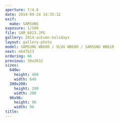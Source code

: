 ```yaml
---
aperture: f/4.6
date: 2014-09-24 14:35:12
exif:
  make: SAMSUNG
exposure: 1/500
file: SAM_6823.JPG
gallery: 2014-autumn-holidays
layout: gallery-photo
model: SAMSUNG WB600 / VLUU WB600 / SAMSUNG WB610
next: eb47b23
ordering: 66
previous: 30a3632
sizes:
  640w:
    height: 480
    width: 640
  200x200:
    height: 200
    width: 200
  96x96:
    height: 96
    width: 96
title: 
---
```

